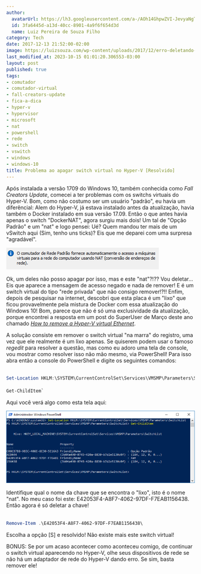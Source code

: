 ```yaml
---
author:
  avatarUrl: https://lh3.googleusercontent.com/a-/AOh14GhpwZVI-JevyaNgTdlrOT6YN20cI6V9Kxtq38Ij8AQ=s100
  id: 3fa6445d-a13d-40cc-8901-4a9f6f654d3d
  name: Luiz Pereira de Souza Filho
category: Tech
date: 2017-12-13 21:52:00-02:00
image: https://luizsouza.com/wp-content/uploads/2017/12/erro-deletando-vmswitch.png
last_modified_at: 2023-10-15 01:01:20.306553-03:00
layout: post
published: true
tags:
- comutador
- comutador-virtual
- fall-creators-update
- fica-a-dica
- hyper-v
- hypervisor
- microsoft
- nat
- powershell
- rede
- switch
- vswitch
- windows
- windows-10
title: Problema ao apagar switch virtual no Hyper-V [Resolvido]
---
```


Após instalada a versão 1709 do Windows 10, também conhecida como _Fall Creators Update_, comecei a ter problemas com os switchs virtuais do Hyper-V. Bom, como não costumo ser um usuário "padrão", eu havia um diferêncial: Alem do Hyper-V, já estava instalado antes da atualização, havia também o Docker instalado em sua versão 17.09. Então o que antes havia apenas o switch "DockerNAT", agora surgiu mais dois! Um tal de "Opção Padrão" e um "nat" e logo pensei: Ué? Quem mandou ter mais de um vSwitch aqui (Sim, tenho uns ticks)? Eis que me deparei com uma surpresa "agradável".

![Surprise](/wp-content/uploads/2017/12/aviso-opcao-padrao.png)

Ok, um deles não posso apagar por isso, mas e este "nat"?!?? Vou deletar... Eis que aparece a mensagem de acesso negado e nada de remover! E é um switch virtual do tipo "rede privada" que não consigo remover!?!! Enfim, depois de pesquisar na internet, descobri que esta placa é um "lixo" que ficou provavelmente pela mistura de Docker com essa atualização do Windows 10! Bom, parece que não é só uma exclusividade da atualização, porque encontrei a resposta em um post do SuperUser de Março deste ano chamado _[How to remove a Hyper-V virtual Ethernet](https://superuser.com/a/1192507)_.

A solução consiste em remover o switch virtual "na marra" do registro, uma vez que ele realmente é um lixo apenas. Se quiserem podem usar o famoso _regedit_ para resolver a questão, mas como eu adoro uma tela de console, vou mostrar como resolver isso não mão mesmo, via PowerShell! Para isso abra então a console do PowerShell e digite os seguintes comandos:

```powershell

Set-Location HKLM:\SYSTEM\CurrentControlSet\Services\VMSMP\Parameters\SwitchList

Get-ChildItem`

```

Aqui você verá algo como esta tela aqui:

![Powershell](/wp-content/uploads/2017/12/powershell1.png)

Identifique qual o nome da chave que se encontra o "lixo", isto é o nome "nat". No meu caso foi este: E42053F4-A8F7-4062-97DF-F7EAB1156438. Então agora é só deletar a chave!

```powershell

Remove-Item .\E42053F4-A8F7-4062-97DF-F7EAB1156438\

```

Escolha a opção [S] e resolvido! Não existe mais este switch virtual!

BONUS: Se por um acaso acontecer como aconteceu comigo, de continuar o switch virtual aparecendo no Hyper-V, olhe seus dispositivos de rede se não há um adaptador de rede do Hyper-V dando erro. Se sim, basta remover ele!
